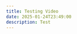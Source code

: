 ```yaml
---
title: Testing Video
date: 2025-01-24T23:49:00
description: Test
---
```

<div>
<iframe width="420" height="315" src="https://www.youtube.com/embed/tgbNymZ7vqY"></iframe></div>
